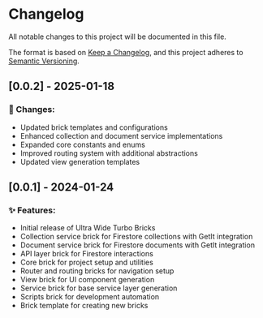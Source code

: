# Changelog

All notable changes to this project will be documented in this file.

The format is based on [Keep a Changelog](https://keepachangelog.com/en/1.0.0/),
and this project adheres to [Semantic Versioning](https://semver.org/spec/v2.0.0.html).

## [0.0.2] - 2025-01-18

### 🔧 Changes:
- Updated brick templates and configurations
- Enhanced collection and document service implementations
- Expanded core constants and enums
- Improved routing system with additional abstractions
- Updated view generation templates

## [0.0.1] - 2024-01-24

### ✨ Features:
- Initial release of Ultra Wide Turbo Bricks
- Collection service brick for Firestore collections with GetIt integration
- Document service brick for Firestore documents with GetIt integration
- API layer brick for Firestore interactions
- Core brick for project setup and utilities
- Router and routing bricks for navigation setup
- View brick for UI component generation
- Service brick for base service layer generation
- Scripts brick for development automation
- Brick template for creating new bricks 
